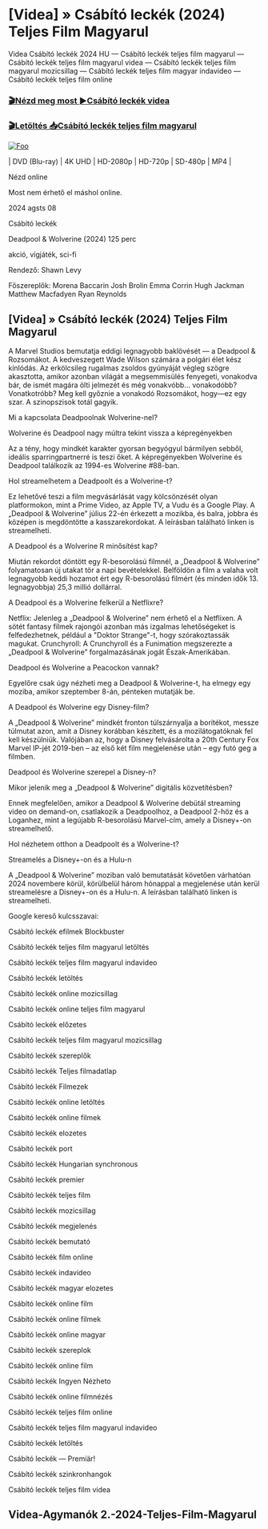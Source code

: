 <h1 tabindex="-1" class="heading-element" dir="auto">[Videa] » Csábító leckék (2024) Teljes Film Magyarul </h1>

Videa Csábító leckék 2024 HU — Csábító leckék teljes film magyarul — Csábító leckék teljes film magyarul videa — Csábító leckék teljes film magyarul mozicsillag — Csábító leckék teljes film magyar indavideo — Csábító leckék teljes film online

<h3><a href="https://dmov.fun/hu/movie/1026436/miller-s-girl-gityub" rel="nofollow">🎬Nézd meg most ►Csábító leckék videa</a></h3>

<h3><a href="https://dmov.fun/hu/movie/1026436/miller-s-girl-gityub" rel="nofollow">🎬Letöltés 📥Csábító leckék teljes film magyarul</a></h3>

<a href="https://dmov.fun/hu/movie/1026436/miller-s-girl-gityub" rel="nofollow"><img src="https://camo.githubusercontent.com/917e6ed5c302499242165dcc02bdbce85c075fd21b35918eb9c0b771855261b8/68747470733a2f2f7374617469632e7769787374617469632e636f6d2f6d656469612f6232343966395f61646163386637306662336634356238383639313639366337376465313866337e6d76322e676966" alt="Foo" style="max-width: 100%;"></a>


| DVD (Blu-ray) | 4K UHD | HD-2080p | HD-720p | SD-480p | MP4 |

Nézd online

Most nem érhető el máshol online.

2024 agsts 08

Csábító leckék

Deadpool & Wolverine (2024) 125 perc

akció, vígjáték, sci-fi

Rendező: Shawn Levy

Főszereplők: Morena Baccarin Josh Brolin Emma Corrin Hugh Jackman Matthew Macfadyen Ryan Reynolds

## [Videa] » Csábító leckék (2024) Teljes Film Magyarul

A Marvel Studios bemutatja eddigi legnagyobb baklövését — a Deadpool & Rozsomákot. A kedveszegett Wade Wilson számára a polgári élet kész kínlódás. Az erkölcsileg rugalmas zsoldos gyúnyáját végleg szögre akasztotta, amikor azonban világát a megsemmisülés fenyegeti, vonakodva bár, de ismét magára ölti jelmezét és még vonakvóbb... vonakodóbb? Vonatkotróbb? Meg kell győznie a vonakodó Rozsomákot, hogy—ez egy szar. A szinopszisok totál gagyik.

Mi a kapcsolata Deadpoolnak Wolverine-nel?

Wolverine és Deadpool nagy múltra tekint vissza a képregényekben

Az a tény, hogy mindkét karakter gyorsan begyógyul bármilyen sebből, ideális sparringpartnerré is teszi őket. A képregényekben Wolverine és Deadpool találkozik az 1994-es Wolverine #88-ban.

Hol streamelhetem a Deadpoolt és a Wolverine-t?

Ez lehetővé teszi a film megvásárlását vagy kölcsönzését olyan platformokon, mint a Prime Video, az Apple TV, a Vudu és a Google Play. A „Deadpool & Wolverine” július 22-én érkezett a mozikba, és balra, jobbra és középen is megdöntötte a kasszarekordokat. A leírásban található linken is streamelheti.

A Deadpool és a Wolverine R minősítést kap?

Miután rekordot döntött egy R-besorolású filmnél, a „Deadpool & Wolverine” folyamatosan új utakat tör a napi bevételekkel. Belföldön a film a valaha volt legnagyobb keddi hozamot ért egy R-besorolású filmért (és minden idők 13. legnagyobbja) 25,3 millió dollárral.

A Deadpool és a Wolverine felkerül a Netflixre?

Netflix: Jelenleg a „Deadpool & Wolverine” nem érhető el a Netflixen. A sötét fantasy filmek rajongói azonban más izgalmas lehetőségeket is felfedezhetnek, például a "Doktor Strange"-t, hogy szórakoztassák magukat. Crunchyroll: A Crunchyroll és a Funimation megszerezte a „Deadpool & Wolverine” forgalmazásának jogát Észak-Amerikában.

Deadpool és Wolverine a Peacockon vannak?

Egyelőre csak úgy nézheti meg a Deadpool & Wolverine-t, ha elmegy egy moziba, amikor szeptember 8-án, pénteken mutatják be.

A Deadpool és Wolverine egy Disney-film?

A „Deadpool & Wolverine” mindkét fronton túlszárnyalja a borítékot, messze túlmutat azon, amit a Disney korábban készített, és a mozilátogatóknak fel kell készülniük. Valójában az, hogy a Disney felvásárolta a 20th Century Fox Marvel IP-jét 2019-ben – az első két film megjelenése után – egy futó geg a filmben.

Deadpool és Wolverine szerepel a Disney-n?

Mikor jelenik meg a „Deadpool & Wolverine” digitális közvetítésben?

Ennek megfelelően, amikor a Deadpool & Wolverine debütál streaming video on demand-on, csatlakozik a Deadpoolhoz, a Deadpool 2-höz és a Loganhez, mint a legújabb R-besorolású Marvel-cím, amely a Disney+-on streamelhető.

Hol nézhetem otthon a Deadpoolt és a Wolverine-t?

Streamelés a Disney+-on és a Hulu-n

A „Deadpool & Wolverine” moziban való bemutatását követően várhatóan 2024 novembere körül, körülbelül három hónappal a megjelenése után kerül streamelésre a Disney+-on és a Hulu-n. A leírásban található linken is streamelheti.

Google kereső kulcsszavai:

Csábító leckék efilmek Blockbuster

Csábító leckék teljes film magyarul letöltés

Csábító leckék teljes film magyarul indavideo

Csábító leckék letöltés

Csábító leckék online mozicsillag

Csábító leckék online teljes film magyarul

Csábító leckék előzetes

Csábító leckék teljes film magyarul mozicsillag

Csábító leckék szereplők

Csábító leckék Teljes filmadatlap

Csábító leckék Filmezek

Csábító leckék online letöltés

Csábító leckék online filmek

Csábító leckék elozetes

Csábító leckék port

Csábító leckék Hungarian synchronous

Csábító leckék premier

Csábító leckék teljes film

Csábító leckék mozicsillag

Csábító leckék megjelenés

Csábító leckék bemutató

Csábító leckék film online

Csábító leckék indavideo

Csábító leckék magyar elozetes

Csábító leckék online film

Csábító leckék online filmek

Csábító leckék online magyar

Csábító leckék szereplok

Csábító leckék online film

Csábító leckék Ingyen Nézheto

Csábító leckék online filmnézés

Csábító leckék teljes film online

Csábító leckék teljes film magyarul indavideo

Csábító leckék letöltés

Csábító leckék — Premiär!

Csábító leckék szinkronhangok

Csábító leckék teljes film videa

## Videa-Agymanók 2.-2024-Teljes-Film-Magyarul
